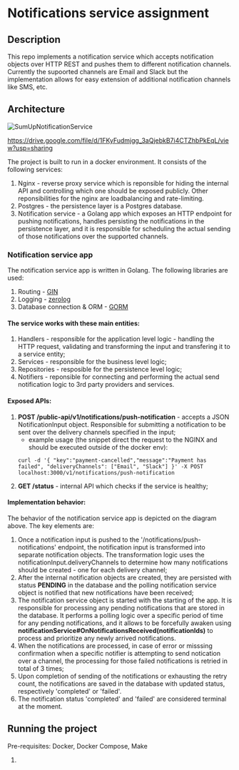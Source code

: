 # Notifications service assignment

## Description
This repo implements a notification service which accepts notification objects over HTTP REST and pushes them to different notification channels. Currently the supoorted channels are Email and Slack but the implementation allows for easy extension of additional notification channels like SMS, etc. 

## Architecture

![SumUpNotificationService](https://github.com/user-attachments/assets/8580884e-fa08-41e6-86cc-650abfa7b17a)

https://drive.google.com/file/d/1FKyFudmjgg_3aQjebkB7i4CTZhbPkEqL/view?usp=sharing

The project is built to run in a docker environment. It consists of the following services:
1. Nginx - reverse proxy service which is reponsible for hiding the internal API and controlling which one should be exposed publicly. Other reponsibilities for the nginx are loadbalancing and rate-limiting.
2. Postgres - the persistence layer is a Postgres database.
3. Notification service - a Golang app which exposes an HTTP endpoint for pushing notifications, handles persisting the notifications in the persistence layer, and it is responsible for scheduling the actual sending of those notifications over the supported channels.

### Notification service app
The notification service app is written in Golang. The following libraries are used:
1. Routing - [GIN](https://github.com/gin-gonic/gin)
2. Logging - [zerolog](https://github.com/rs/zerolog)
3. Database connection & ORM - [GORM](https://github.com/go-gorm/gorm)

#### The service works with these main entities:
1. Handlers - responsible for the application level logic - handling the HTTP request, validating and transforming the input and transfering it to a service entity;
2. Services - responsible for the business level logic;
3. Repositories - resposible for the persistence level logic;
4. Notifiers - reponsible for connecting and performing the actual send notification logic to 3rd party providers and services.

#### Exposed APIs:
1. **POST /public-api/v1/notifications/push-notification** - accepts a JSON NotificationInput object. Responsible for submitting a notification to be sent over the delivery channels specified in the input;
    - example usage (the snippet direct the request to the NGINX and should be executed outside of the docker env):
    ``` 
    curl -d '{ "key":"payment-cancelled","message":"Payment has failed", "deliveryChannels": ["Email", "Slack"] }' -X POST localhost:3000/v1/notifications/push-notification
    ```
2. **GET /status** - internal API which checks if the service is healthy;

#### Implementation behavior:
The behavior of the notification service app is depicted on the diagram above. The key elements are:
1. Once a notification input is pushed to the '/notifications/push-notifications' endpoint, the notification input is transformed into separate notification objects. The transformation logic uses the notificationInput.deliveryChannels to determine how many notifications should be created - one for each delivery channel;
2. After the internal notification objects are created, they are persisted with status **PENDING** in the database and the polling notification service object is notified that new notifications have been received;
3. The notification service object is started with the starting of the app. It is responsible for processing any pending notifications that are stored in the database. It performs a polling logic over a specific period of time for any pending notifications, and it allows to be forcefully awaken using **notificationService#OnNotificationsReceived(notificationIds)** to process and prioritize any newly arrived notifications.
4. When the notifications are processed, in case of error or misssing confirmation when a specific notifier is attempting to send notication over a channel, the processing for those failed notifications is retried in total of 3 times;
5. Upon completion of sending of the notifications or exhausting the retry count, the notifications are saved in the database with updated status, respectively 'completed' or 'failed'.
6. The notification status 'completed' and 'failed' are considered terminal at the moment.

## Running the project

Pre-requisites: Docker, Docker Compose, Make

1. 
